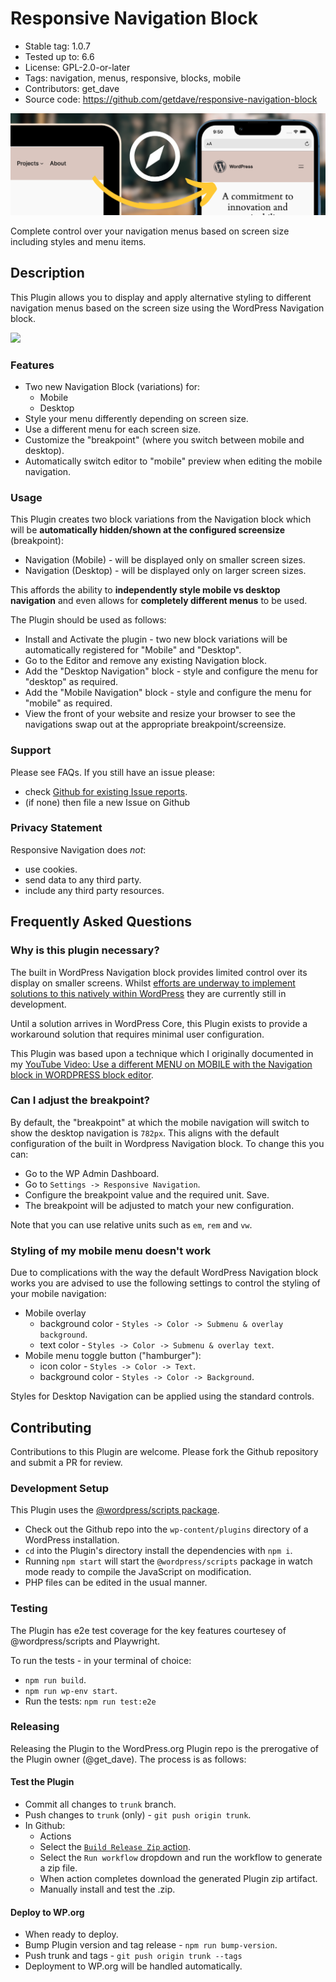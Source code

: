 # Responsive Navigation Block

-   Stable tag: 1.0.7
-   Tested up to: 6.6
-   License: GPL-2.0-or-later
-   Tags: navigation, menus, responsive, blocks, mobile
-   Contributors: get_dave
-   Source code: https://github.com/getdave/responsive-navigation-block

![](.wordpress-org/banner-1544x500.png)

Complete control over your navigation menus based on screen size including styles and menu items.

## Description

This Plugin allows you to display and apply alternative styling to different navigation menus based on the screen size using the WordPress Navigation block.

[![](https://img.shields.io/wordpress/plugin/installs/getdave-responsive-navigation-block?style=flat-square)](https://wordpress.org/plugins/getdave-responsive-navigation-block/)

### Features

-   Two new Navigation Block (variations) for:
    -   Mobile
    -   Desktop
-   Style your menu differently depending on screen size.
-   Use a different menu for each screen size.
-   Customize the "breakpoint" (where you switch between mobile and desktop).
-   Automatically switch editor to "mobile" preview when editing the mobile navigation.

### Usage

This Plugin creates two block variations from the Navigation block which will be **automatically hidden/shown at the configured screensize** (breakpoint):

-   Navigation (Mobile) - will be displayed only on smaller screen sizes.
-   Navigation (Desktop) - will be displayed only on larger screen sizes.

This affords the ability to **independently style mobile vs desktop navigation** and even allows for **completely different menus** to be used.

The Plugin should be used as follows:

-   Install and Activate the plugin - two new block variations will be automatically registered for "Mobile" and "Desktop".
-   Go to the Editor and remove any existing Navigation block.
-   Add the "Desktop Navigation" block - style and configure the menu for "desktop" as required.
-   Add the "Mobile Navigation" block - style and configure the menu for "mobile" as required.
-   View the front of your website and resize your browser to see the navigations swap out at the appropriate breakpoint/screensize.

### Support

Please see FAQs. If you still have an issue please:

-   check [Github for existing Issue reports](https://github.com/getdave/responsive-navigation-block/issues).
-   (if none) then file a new Issue on Github

### Privacy Statement

Responsive Navigation does _not_:

-   use cookies.
-   send data to any third party.
-   include any third party resources.

## Frequently Asked Questions

### Why is this plugin necessary?

The built in WordPress Navigation block provides limited control over its display on smaller screens. Whilst [efforts are underway to implement solutions to this natively within WordPress](https://github.com/WordPress/gutenberg/issues/43852#issuecomment-1884949063) they are currently still in development.

Until a solution arrives in WordPress Core, this Plugin exists to provide a workaround solution that requires minimal user configuration.

This Plugin was based upon a technique which I originally documented in my [YouTube Video: Use a different MENU on MOBILE with the Navigation block in WORDPRESS block editor](https://www.youtube.com/watch?v=dY3f8sHcAPA).

### Can I adjust the breakpoint?

By default, the "breakpoint" at which the mobile navigation will switch to show the desktop navigation is `782px`. This aligns with the default configuration of the built in Wordpress Navigation block. To change this you can:

-   Go to the WP Admin Dashboard.
-   Go to `Settings -> Responsive Navigation`.
-   Configure the breakpoint value and the required unit. Save.
-   The breakpoint will be adjusted to match your new configuration.

Note that you can use relative units such as `em`, `rem` and `vw`.

### Styling of my mobile menu doesn't work

Due to complications with the way the default WordPress Navigation block works you are advised to use the following settings to control the styling of your mobile navigation:

-   Mobile overlay
    -   background color - `Styles -> Color -> Submenu & overlay background`.
    -   text color - `Styles -> Color -> Submenu & overlay text`.
-   Mobile menu toggle button ("hamburger"):
    -   icon color - `Styles -> Color -> Text`.
    -   background color - `Styles -> Color -> Background`.

Styles for Desktop Navigation can be applied using the standard controls.

## Contributing

Contributions to this Plugin are welcome. Please fork the Github repository and submit a PR for review.

### Development Setup

This Plugin uses the [@wordpress/scripts package](https://developer.wordpress.org/block-editor/reference-guides/packages/packages-scripts/).

-   Check out the Github repo into the `wp-content/plugins` directory of a WordPress installation.
-   `cd` into the Plugin's directory install the dependencies with `npm i`.
-   Running `npm start` will start the `@wordpress/scripts` package in watch mode ready to compile the JavaScript on modification.
-   PHP files can be edited in the usual manner.

### Testing

The Plugin has e2e test coverage for the key features courtesey of @wordpress/scripts and Playwright.

To run the tests - in your terminal of choice:

-   `npm run build`.
-   `npm run wp-env start`.
-   Run the tests: `npm run test:e2e`

### Releasing

Releasing the Plugin to the WordPress.org Plugin repo is the prerogative of the Plugin owner (@get_dave). The process is as follows:

#### Test the Plugin

-   Commit all changes to `trunk` branch.
-   Push changes to `trunk` (only) - `git push origin trunk`.
-   In Github:
    -   Actions
    -   Select the [`Build Release Zip` action](https://github.com/getdave/responsive-navigation-block/actions/workflows/build-release-zip.yml).
    -   Select the `Run workflow` dropdown and run the workflow to generate a zip file.
    -   When action completes download the generated Plugin zip artifact.
    -   Manually install and test the .zip.

#### Deploy to WP.org

-   When ready to deploy.
-   Bump Plugin version and tag release - `npm run bump-version`.
-   Push trunk and tags - `git push origin trunk --tags`
-   Deployment to WP.org will be handled automatically.

